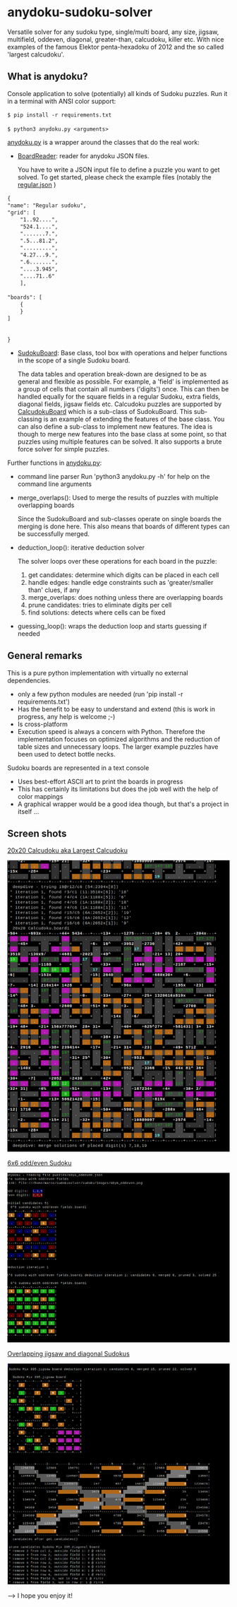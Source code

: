 # anydoku-sudoku-solver
Versatile solver for any sudoku type, single/multi board, any size, jigsaw, multifield, oddeven, diagonal, greater-than, calcudoku, killer etc.
With nice examples of the famous Elektor penta-hexadoku of 2012 and the so called 'largest calcudoku'.

What is anydoku?
----------------

Console application to solve (potentially) all kinds of Sudoku puzzles. 
Run it in a terminal with ANSI color support: 

````
$ pip install -r requirements.txt

$ python3 anydoku.py <arguments> 
````

[anydoku.py](anydoku.py) is a wrapper around the classes that do the real work:

* [BoardReader](Sudoku/BoardReader.py): 
   reader for anydoku JSON files. 
   
   You have to write a JSON input file to define a puzzle you want to get solved. 
    To get started, please check the example files (notably the [regular.json](puzzles/regular.json) ) 

````
{
"name": "Regular sudoku",
"grid": [
	"1..92....", 
	"524.1....",
	".......7.",
	".5...81.2",
	".........",
	"4.27...9.",
	".6.......",
	"....3.945",
	"....71..6"
	],

"boards": [ 
	{
	}
] 


}
````

* [SudokuBoard](Sudoku/SudokuBoard.py): 
   Base class, tool box with operations and helper functions in the scope of a single Sudoku board. 
   
   The data tables and operation break-down are designed to be as general and flexible as possible.
    For example, a 'field' is implemented as a group of cells that contain all numbers ('digits') once.
    This can then be handled equally for the square fields in a regular Sudoku, extra fields, diagonal fields, jigsaw fields etc.
    Calcudoku puzzles are supported by [CalcudokuBoard](Sudoku/CalcudokuBoard.py) which is a sub-class of SudokuBoard. This sub-classing is an example
    of extending the features of the base class. You can also define a sub-class to implement new features. The idea is though 
    to merge new features into the base class at some point, so that puzzles using multiple features can be solved. 
    It also supports a brute force solver for simple puzzles.

Further functions in [anydoku.py](anydoku.py):

* command line parser
    Run 'python3 anydoku.py -h' for help on the command line arguments

* merge_overlaps(): 
    Used to merge the results of puzzles with multiple overlapping boards
    
    Since the SudokuBoard and sub-classes operate on single boards the merging is done here. This also means that boards of 
    different types can be successfully merged. 
    
* deduction_loop(): 
    iterative deduction solver
    
    The solver loops over these operations for each board in the puzzle:
    1. get candidates:    determine which digits can be placed in each cell
    2. handle edges:      handle edge constraints such as 'greater/smaller than' clues, if any 
    3. merge_overlaps:    does nothing unless there are overlapping boards 
    4. prune candidates:  tries to eliminate digits per cell
    5. find solutions:    detects where cells can be fixed 
    
* guessing_loop(): wraps the deduction loop and starts guessing if needed

General remarks
---------------

This is a pure python implementation with virtually no external dependencies.
* only a few python modules are needed (run 'pip install -r requirements.txt') 
* Has the benefit to be easy to understand and extend (this is work in progress, any help is welcome ;-)
* Is cross-platform
* Execution speed is always a concern with Python. Therefore the implementation focuses on optimized algorithms and the 
  reduction of table sizes and unnecessary loops. The larger example puzzles have been used to detect bottle necks.

Sudoku boards are represented in a text console
* Uses best-effort ASCII art to print the boards in progress
* This has certainly its limitations but does the job well with the help of color mappings
* A graphical wrapper would be a good idea though, but that's a project in itself ...  

Screen shots
------------

[20x20 Calcudoku aka Largest Calcudoku](images/screenshot1.png)
<p><img src="images/screenshot1.png"></p>

[6x6 odd/even Sudoku](images/screenshot2.png)
<p><img src="images/screenshot2.png"></p>

[Overlapping jigsaw and diagonal Sudokus](images/screenshot3.png)
<p><img src="images/screenshot3.png"></p>



--> I hope you enjoy it!
